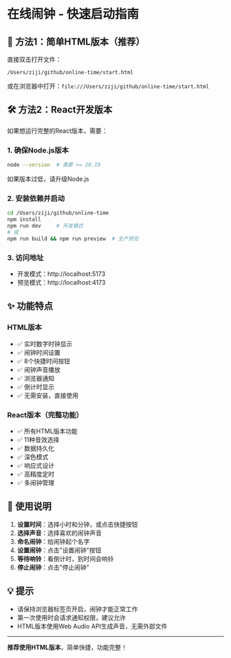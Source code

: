 # 在线闹钟 - 快速启动指南

## 🚀 方法1：简单HTML版本（推荐）

直接双击打开文件：
```
/Users/ziji/github/online-time/start.html
```

或在浏览器中打开：`file:///Users/ziji/github/online-time/start.html`

## 🛠 方法2：React开发版本

如果想运行完整的React版本，需要：

### 1. 确保Node.js版本
```bash
node --version  # 需要 >= 20.19
```

如果版本过低，请升级Node.js

### 2. 安装依赖并启动
```bash
cd /Users/ziji/github/online-time
npm install
npm run dev     # 开发模式
# 或
npm run build && npm run preview  # 生产预览
```

### 3. 访问地址
- 开发模式：http://localhost:5173
- 预览模式：http://localhost:4173

## ✨ 功能特点

### HTML版本
- ✅ 实时数字时钟显示
- ✅ 闹钟时间设置
- ✅ 8个快捷时间按钮
- ✅ 闹钟声音播放
- ✅ 浏览器通知
- ✅ 倒计时显示
- ✅ 无需安装，直接使用

### React版本（完整功能）
- ✅ 所有HTML版本功能
- ✅ 11种音效选择
- ✅ 数据持久化
- ✅ 深色模式
- ✅ 响应式设计
- ✅ 高精度定时
- ✅ 多闹钟管理

## 🎯 使用说明

1. **设置时间**：选择小时和分钟，或点击快捷按钮
2. **选择声音**：选择喜欢的闹钟声音
3. **命名闹钟**：给闹钟起个名字
4. **设置闹钟**：点击"设置闹钟"按钮
5. **等待响铃**：看倒计时，到时间会响铃
6. **停止闹钟**：点击"停止闹钟"

## 💡 提示

- 请保持浏览器标签页开启，闹钟才能正常工作
- 第一次使用时会请求通知权限，建议允许
- HTML版本使用Web Audio API生成声音，无需外部文件

---

**推荐使用HTML版本**，简单快捷，功能完整！
